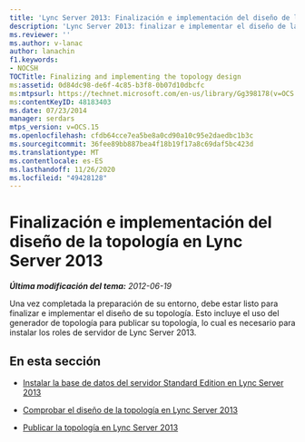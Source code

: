 ```yaml
---
title: 'Lync Server 2013: Finalización e implementación del diseño de la topología'
description: 'Lync Server 2013: finalizar e implementar el diseño de la topología.'
ms.reviewer: ''
ms.author: v-lanac
author: lanachin
f1.keywords:
- NOCSH
TOCTitle: Finalizing and implementing the topology design
ms:assetid: 0d84dc98-de6f-4c85-b3f8-0b07d10dbcfc
ms:mtpsurl: https://technet.microsoft.com/en-us/library/Gg398178(v=OCS.15)
ms:contentKeyID: 48183403
ms.date: 07/23/2014
manager: serdars
mtps_version: v=OCS.15
ms.openlocfilehash: cfdb64cce7ea5be8a0cd90a10c95e2daedbc1b3c
ms.sourcegitcommit: 36fee89bb887bea4f18b19f17a8c69daf5bc423d
ms.translationtype: MT
ms.contentlocale: es-ES
ms.lasthandoff: 11/26/2020
ms.locfileid: "49428128"
---
```

# <a name="finalizing-and-implementing-the-topology-design-in-lync-server-2013"></a>Finalización e implementación del diseño de la topología en Lync Server 2013

<div data-xmlns="http://www.w3.org/1999/xhtml">

<div class="topic" data-xmlns="http://www.w3.org/1999/xhtml" data-msxsl="urn:schemas-microsoft-com:xslt" data-cs="https://msdn.microsoft.com/">

<div data-asp="https://msdn2.microsoft.com/asp">



</div>

<div id="mainSection">

<div id="mainBody">

<span> </span>

_**Última modificación del tema:** 2012-06-19_

Una vez completada la preparación de su entorno, debe estar listo para finalizar e implementar el diseño de su topología. Esto incluye el uso del generador de topología para publicar su topología, lo cual es necesario para instalar los roles de servidor de Lync Server 2013.

<div>

## <a name="in-this-section"></a>En esta sección

  - [Instalar la base de datos del servidor Standard Edition en Lync Server 2013](lync-server-2013-install-standard-edition-server-database.md)

  - [Comprobar el diseño de la topología en Lync Server 2013](lync-server-2013-verify-the-topology-design.md)

  - [Publicar la topología en Lync Server 2013](lync-server-2013-publish-the-topology.md)

</div>

</div>

<span> </span>

</div>

</div>

</div>


